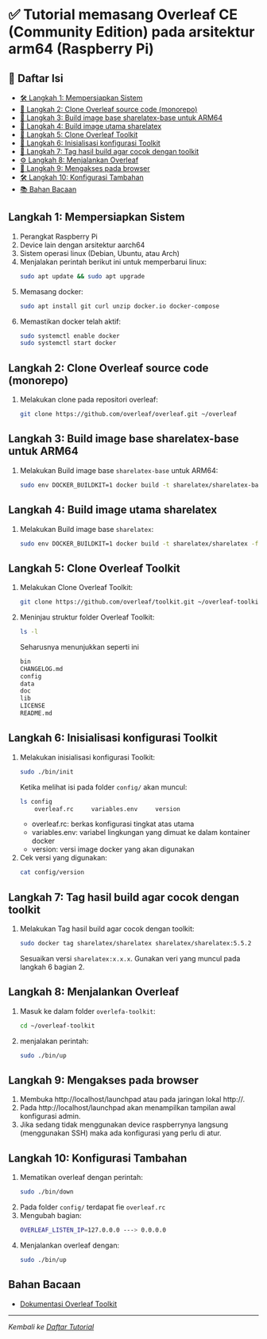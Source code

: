 # ✅ Tutorial memasang Overleaf CE (Community Edition) pada arsitektur arm64 (Raspberry Pi)

## 🧭 Daftar Isi
- [🛠️ Langkah 1: Mempersiapkan Sistem](#langkah-1-mempersiapkan-sistem)
- [💾 Langkah 2: Clone Overleaf source code (monorepo)](#langkah-2-clone-overleaf-source-code-monorepo)
- [📡 Langkah 3: Build image base sharelatex-base untuk ARM64](#langkah-3-build-image-base-sharelatex-base-untuk-arm64)
- [🔌 Langkah 4: Build image utama sharelatex](#langkah-4-build-image-utama-sharelatex)
- [🔐 Langkah 5: Clone Overleaf Toolkit](#langkah-5-clone-overleaf-toolkit)
- [👥 Langkah 6: Inisialisasi konfigurasi Toolkit](#langkah-6-inisialisasi-konfigurasi-toolkit)
- [🔑 Langkah 7: Tag hasil build agar cocok dengan toolkit](#langkah-7-tag-hasil-build-agar-cocok-dengan-toolkit)
- [⚙️ Langkah 8: Menjalankan Overleaf](#langkah-8-menjalankan-overleaf)
- [🧩 Langkah 9: Mengakses pada browser](#langkah-9-mengakses-pada-browser)
- [🛠️ Langkah 10: Konfigurasi Tambahan](#langkah-10-konfigurasi-tambahan)
- [📚 Bahan Bacaan](#bahan-bacaan)

## Langkah 1: Mempersiapkan Sistem
1. Perangkat Raspberry Pi
2. Device lain dengan arsitektur aarch64
3. Sistem operasi linux (Debian, Ubuntu, atau Arch)
4. Menjalakan perintah berikut ini untuk memperbarui linux:
   ```bash
   sudo apt update && sudo apt upgrade
   ```
5. Memasang docker:
   ```bash
   sudo apt install git curl unzip docker.io docker-compose
   ```
5. Memastikan docker telah aktif:
    ```bash
   sudo systemctl enable docker
   sudo systemctl start docker
   ```

## Langkah 2: Clone Overleaf source code (monorepo)
1. Melakukan clone pada repositori overleaf:
    ```bash
    git clone https://github.com/overleaf/overleaf.git ~/overleaf
    ```

## Langkah 3: Build image base sharelatex-base untuk ARM64
1. Melakukan Build image base ``sharelatex-base`` untuk ARM64:
    ```bash
    sudo env DOCKER_BUILDKIT=1 docker build -t sharelatex/sharelatex-base -f server-ce/Dockerfile-base .
    ```

## Langkah 4: Build image utama sharelatex
1. Melakukan Build image base ``sharelatex``:
    ```bash
    sudo env DOCKER_BUILDKIT=1 docker build -t sharelatex/sharelatex -f server-ce/Dockerfile .
    ```

## Langkah 5: Clone Overleaf Toolkit
1. Melakukan Clone Overleaf Toolkit:
    ```bash
    git clone https://github.com/overleaf/toolkit.git ~/overleaf-toolkit
    ```
2. Meninjau struktur folder Overleaf Toolkit:
    ```bash
    ls -l
    ```
    Seharusnya menunjukkan seperti ini
    ```bash
    bin
    CHANGELOG.md
    config
    data
    doc
    lib
    LICENSE
    README.md
    ```

## Langkah 6: Inisialisasi konfigurasi Toolkit
1. Melakukan inisialisasi konfigurasi Toolkit:
    ```bash
    sudo ./bin/init
    ```
    Ketika melihat isi pada folder `config/` akan muncul:
    ```bash
    ls config
        overleaf.rc     variables.env     version
    ```
    - overleaf.rc: berkas konfigurasi tingkat atas utama
    - variables.env: variabel lingkungan yang dimuat ke dalam kontainer docker
    - version: versi image docker yang akan digunakan
2. Cek versi yang digunakan:
    ```bash
    cat config/version
    ```

## Langkah 7: Tag hasil build agar cocok dengan toolkit
1. Melakukan Tag hasil build agar cocok dengan toolkit:
    ```bash
    sudo docker tag sharelatex/sharelatex sharelatex/sharelatex:5.5.2
    ```
    Sesuaikan versi `sharelatex:x.x.x`. Gunakan veri yang muncul pada langkah 6 bagian 2.

## Langkah 8: Menjalankan Overleaf
1. Masuk ke dalam folder `overlefa-toolkit`:
    ```bash
    cd ~/overleaf-toolkit
    ```
2. menjalakan perintah:
    ```bash
    sudo ./bin/up
    ```

## Langkah 9: Mengakses pada browser
1. Membuka http://localhost/launchpad atau pada jaringan lokal http://<ip-device>.
2. Pada http://localhost/launchpad akan menampilkan tampilan awal konfigurasi admin.
3. Jika sedang tidak menggunakan device raspberrynya langsung (menggunakan SSH) maka ada konfigurasi yang perlu di atur.

## Langkah 10: Konfigurasi Tambahan
1. Mematikan overleaf dengan perintah:
    ```bash
    sudo ./bin/down
    ```
2. Pada folder `config/` terdapat fie `overleaf.rc`
3. Mengubah bagian:
    ```bash
    OVERLEAF_LISTEN_IP=127.0.0.0 ---> 0.0.0.0
    ```
4. Menjalankan overleaf dengan:
    ```bash
    sudo ./bin/up
    ```
## Bahan Bacaan
- [Dokumentasi Overleaf Toolkit](https://github.com/overleaf/toolkit.git)

---
*Kembali ke [Daftar Tutorial](https://github.com/BRIN-Q/tacit-knowledge)*
